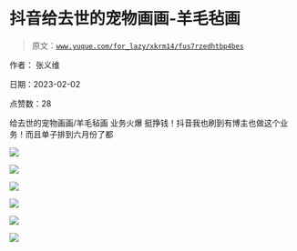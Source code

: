 # 抖音给去世的宠物画画-羊毛毡画

> 原文：[`www.yuque.com/for_lazy/xkrm14/fus7rzedhtbp4bes`](https://www.yuque.com/for_lazy/xkrm14/fus7rzedhtbp4bes)

作者： 张义维 

日期：2023-02-02 

点赞数：28 

给去世的宠物画画/羊毛毡画 业务火爆 挺挣钱！抖音我也刷到有博主也做这个业务！而且单子排到六月份了都 

![](img/d2c8825c5d4d2739cae83ebc6f6250da.png)  

![](img/b4d612c627830b7bb452b53d32f0b09f.png) 

![](img/8faf8832d21c2825b3ba96ddab4d2cda.png) 

![](img/b1f59de5cfec653ca8e8dd0bed0e3704.png) 

![](img/badc03dd9ae506909625e248da93e43c.png) 

![](img/862af1554bd3e8ee3679b8d3cf011280.png) 


